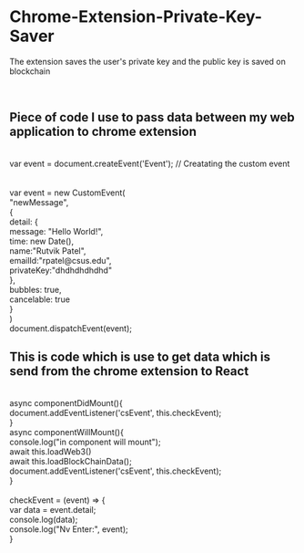 # Chrome-Extension-Private-Key-Saver
The extension saves the user's private key and the public key is saved on blockchain

<br>
<h2>Piece of code I use to pass data between my web application to chrome extension </h2>
 <br>var event = document.createEvent('Event');
 // Creatating the custom event 
 <br>
 <br>
 <br>     var event = new CustomEvent(
<br>      "newMessage", 
<br>      {
<br>        detail: {
<br>          message: "Hello World!",
<br>          time: new Date(),
<br>         name:"Rutvik Patel",
<br>          emailId:"rpatel@csus.edu",
<br>          privateKey:"dhdhdhdhdhd"
<br>        },
<br>        bubbles: true,
<br>        cancelable: true
<br>      }
<br>    )
<br>
  document.dispatchEvent(event);

<h2>This is code which is use to get data which is send from the chrome extension to React </h2>


<br> async componentDidMount(){
<br>      document.addEventListener('csEvent', this.checkEvent);
<br>    }
<br>    async componentWillMount(){
<br>      console.log("in component will mount");
<br>      await this.loadWeb3()
<br>      await this.loadBlockChainData();
<br>      document.addEventListener('csEvent', this.checkEvent);
<br>    }
<br>
<br>    checkEvent = (event) => {
<br>      var data = event.detail;
<br>      console.log(data);
<br>      console.log("Nv Enter:", event);
<br>    }






